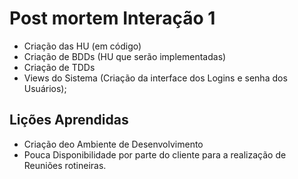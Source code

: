 # Post mortem Interação 1

- Criação das HU (em código)
- Criação de BDDs (HU que serão implementadas)
- Criação de TDDs 
- Views do Sistema (Criação da interface dos Logins e senha dos Usuários);
## Lições Aprendidas
- Criação deo Ambiente de Desenvolvimento
- Pouca Disponibilidade por parte do cliente para a realização de Reuniões rotineiras.
